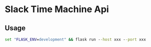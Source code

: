 # Slack Time Machine Api

## Usage

```bat
set "FLASK_ENV=development" && flask run --host xxx --port xxx
```

